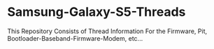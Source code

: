 # Samsung-Galaxy-S5-Threads
This Repository Consists of Thread Information For the Firmware, Pit, Bootloader-Baseband-Firmware-Modem, etc... 
